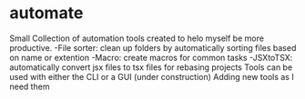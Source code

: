# automate
Small Collection of automation tools created to helo myself be more productive.
-File sorter: clean up folders by automatically sorting files based on name or extention
-Macro: create macros for common tasks
-JSXtoTSX: automatically convert jsx files to tsx files for rebasing projects
Tools can be used with either the CLI or a GUI (under construction)
Adding new tools as I need them
